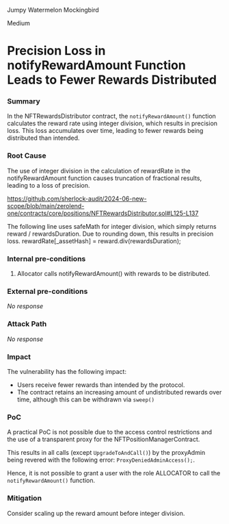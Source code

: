 Jumpy Watermelon Mockingbird

Medium

# Precision Loss in notifyRewardAmount Function Leads to Fewer Rewards Distributed

### Summary

In the NFTRewardsDistributor contract, the `notifyRewardAmount()` function calculates the reward rate using integer division, which results in precision loss. This loss accumulates over time, leading to fewer rewards being distributed than intended.

### Root Cause

The use of integer division in the calculation of rewardRate in the notifyRewardAmount function causes truncation of fractional results, leading to a loss of precision.

https://github.com/sherlock-audit/2024-06-new-scope/blob/main/zerolend-one/contracts/core/positions/NFTRewardsDistributor.sol#L125-L137

The following line uses safeMath for integer division, which simply returns reward / rewardsDuration. Due to rounding down, this results in precision loss. 
rewardRate[_assetHash] = reward.div(rewardsDuration);

### Internal pre-conditions

1. Allocator calls notifyRewardAmount() with rewards to be distributed. 

### External pre-conditions

_No response_

### Attack Path

_No response_

### Impact

The vulnerability has the following impact: 

- Users receive fewer rewards than intended by the protocol.
- The contract retains an increasing amount of undistributed rewards over time, although this can be withdrawn via `sweep()`

### PoC

A practical PoC is not possible due to the access control restrictions and the use of a transparent proxy for the NFTPositionManagerContract. 

This results in all calls (except `UpgradeToAndCall()`) by the proxyAdmin being revered with the following error: `ProxyDeniedAdminAccess();`.

Hence, it is not possible to grant a user with the role ALLOCATOR to call the `notifyRewardAmount()` function.

### Mitigation

Consider scaling up the reward amount before integer division. 